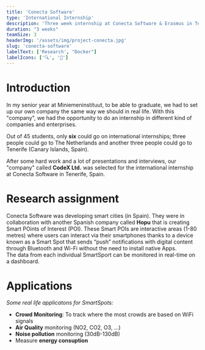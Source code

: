 ```yaml
---
title: 'Conecta Software'
type: 'International Internship'
description: 'Three week internship at Conecta Software & Erasmus in Tenerife, Spain in connection with IoT & smart devices'
duration: "3 weeks"
teamSize: 3
headerImg: '/assets/img/project-conecta.jpg'
slug: 'conecta-software'
labelText: ['Research', "Docker"]
labelIcons: ['🔍', '🐳']
---
```


# Introduction

In my senior year at Miniemeninstituut, to be able to graduate, we had to set up our own company the same way we should in real life. With this "company", we had the opportunity to do an internship in different kind of companies and enterprises. <br />

Out of <span>45 students</span>, only **six** could go on international internships; three people could go to The Netherlands and another three people could go to Tenerife (Canary Islands, Spain).<br />

After some hard work and a lot of presentations and interviews, our "company" called **CodeX Ltd.** was selected for the international internship at Conecta Software in Tenerife, Spain.

# Research assignment

Conecta Software was developing smart cities (in Spain). They were in collaboration with another Spanish company called **Hopu** that is creating Smart POints of Interest (POI). These Smart POIs are interactive areas (1-80 metres) where users can interact via their smartphones thanks to a device known as a Smart Spot that sends “push” notifications with digital content through Bluetooth and Wi-Fi without the need to install native Apps.
<br />
The data from each individual SmartSport can be monitored in real-time on a dashboard.

# Applications
_Some real life applicatons for SmartSpots:_ <br />
* **Crowd Monitoring**: To track where the most crowds are based on WiFi signals
* **Air Quality** monitoring (NO2, CO2, O3, ...)
* **Noise pollution** monitoring (30dB-130dB)
* Measure **energy consuption**
